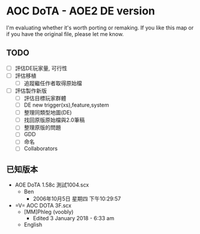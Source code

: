 # AOC DoTA - AOE2 DE version

I'm evaluating whether it's worth porting or remaking. If you like this map or if you have the original file, please let me know.

## TODO

- [ ] 評估DE玩家量, 可行性
- [ ] 評估移植
  - [ ] 追蹤繼任作者取得原始檔
- [ ] 評估製作新版
  - [ ] 評估目標玩家群體
  - [ ] DE new trigger(xs),feature,system
  - [ ] 整理同類型地圖(DE)
  - [ ] 找回原版原始檔與2.0筆稿
  - [ ] 整理原版的問題
  - [ ] GDD
  - [ ] 命名
  - [ ] Collaborators

## 已知版本

- AOE DoTA 1.58c 測試1004.scx
  - Ben
    - 2006年10月5日 星期四 下午10:29:57
- =V= AOC DOTA 3F.scx
  - [MM]Phleg (voobly)
    - Edited 3 January 2018 - 6:33 am
  - English
